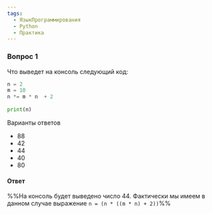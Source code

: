 ```yaml
---
tags:
  - ЯзыкПрограммирования
  - Python
  - Практика
---
```

### Вопрос 1

Что выведет на консоль следующий код:

```python
n = 2
m = 10
n *= m * n  + 2
 
print(n)
```

Варианты ответов

- 88
- 42
- 44
- 40
- 80

#### Ответ

%%На консоль будет выведено число 44. Фактически мы имеем в данном случае выражение `n = (n * ((m * n) + 2))`%%

